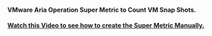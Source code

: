 #### VMware Aria Operation Super Metric to Count VM Snap Shots.
#### [Watch this Video to see how to create the Super Metric Manually.](https://youtu.be/VvEhMFIKbcQ)  
